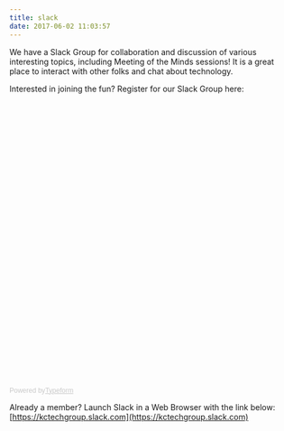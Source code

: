 ```yaml
---
title: slack
date: 2017-06-02 11:03:57
---
```


We have a Slack Group for collaboration and discussion of various interesting topics, including Meeting of the Minds sessions!  It is a great place to interact with other folks and chat about technology.  

Interested in joining the fun?  Register for our Slack Group here:

<!-- Change the width and height values to suit you best -->
<div class="typeform-widget" data-url="https://kevincollins3.typeform.com/to/eOkr5g" data-text="KC Tech Group Slack Invite Registration" style="width:100%;height:500px;"></div>
<script>(function(){var qs,js,q,s,d=document,gi=d.getElementById,ce=d.createElement,gt=d.getElementsByTagName,id='typef_orm',b='https://s3-eu-west-1.amazonaws.com/share.typeform.com/';if(!gi.call(d,id)){js=ce.call(d,'script');js.id=id;js.src=b+'widget.js';q=gt.call(d,'script')[0];q.parentNode.insertBefore(js,q)}})()</script>
<div style="font-family: Sans-Serif;font-size: 12px;color: #999;opacity: 0.5; padding-top: 5px;">Powered by<a href="https://www.typeform.com/examples/forms/registration-form-template/?utm_campaign=eOkr5g&amp;utm_source=typeform.com-8535003-Basic&amp;utm_medium=typeform&amp;utm_content=typeform-embedded-registrationform&amp;utm_term=EN" style="color: #999" target="_blank">Typeform</a></div>

Already a member?  Launch Slack in a Web Browser with the link below:
[https://kctechgroup.slack.com](https://kctechgroup.slack.com)




